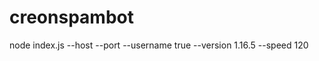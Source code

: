 # creonspambot
node index.js --host <ip> --port <port> --username true --version 1.16.5 --speed 120
